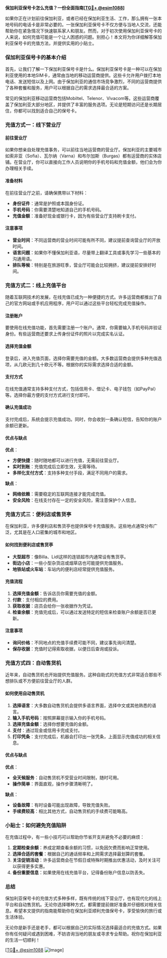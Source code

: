 **保加利亚保号卡怎么充值？一份全面指南[[TG💪+ @esim1088](https://t.me/s/esim1088)]**

如果你正在计划前往保加利亚，或者已经在保加利亚生活、工作，那么拥有一张本地号码的电话卡是非常必要的。一张保加利亚保号卡不仅方便与当地人交流，还能帮助你在紧急情况下快速联系家人和朋友。然而，对于初次使用保加利亚保号卡的人来说，如何充值可能是一个让人困惑的问题。别担心！本文将为你详细解答保加利亚保号卡的充值方法，并提供实用的小贴士。

### 保加利亚保号卡的基本介绍

首先，让我们了解一下保加利亚保号卡是什么。保加利亚保号卡是一种可以在保加利亚使用的本地SIM卡，通常由当地的移动运营商提供。这些卡允许用户拨打本地电话、发送短信以及上网。由于保加利亚的通信市场竞争激烈，不同的运营商提供了各种套餐和服务，用户可以根据自己的需求选择最合适的方案。

常见的保加利亚移动运营商包括Mobiltel、Telenor、Vivacom等。这些运营商覆盖了保加利亚大部分地区，并提供了丰富的服务选项。无论是短期访问还是长期居住，你都可以找到适合自己的保号卡。

### 充值方式一：线下营业厅

#### 前往营业厅

如果你想亲自处理充值事务，可以前往当地运营商的营业厅。保加利亚的主要城市如索非亚（Sofia）、瓦尔纳（Varna）和布尔加斯（Burgas）都有运营商的实体店铺。在营业厅，你可以直接向工作人员说明你的手机号码和充值金额，他们会为你办理相关手续。

#### 准备材料

在前往营业厅之前，请确保携带以下材料：

- **身份证件**：通常是护照或本国身份证。
- **手机号码**：你需要清楚地知道自己的手机号码。
- **充值金额**：准备好现金或银行卡，因为有些营业厅支持刷卡支付。

#### 注意事项

- **营业时间**：不同运营商的营业时间可能有所不同，建议提前查询营业厅的开放时间。
- **语言问题**：如果你不懂保加利亚语，尽量带上翻译工具或事先学习一些基本的沟通用语。
- **排队等候**：特别是在旅游旺季，营业厅可能会比较拥挤，建议提前安排好时间。

### 充值方式二：线上充值平台

随着互联网技术的发展，在线充值已成为一种便捷的方式。许多运营商都推出了自己的官方网站或手机应用程序，用户可以通过这些平台轻松完成充值操作。

#### 注册账户

要使用在线充值功能，首先需要注册一个账户。通常，你需要输入手机号码并验证身份。有些运营商还要求上传身份证件的照片以完成实名认证。

#### 选择充值金额

登录后，进入充值页面，选择你需要充值的金额。大多数运营商会提供多种充值选项，从几欧元到几十欧元不等。根据你的实际需求选择合适的金额。

#### 支付方式

在线充值通常支持多种支付方式，包括信用卡、借记卡、电子钱包（如PayPal）等。选择你最方便的支付方式进行支付即可。

#### 确认充值成功

支付完成后，系统会提示充值成功。同时，你会收到一条确认短信，告知你的账户余额已更新。

#### 优点与缺点

**优点**：
- **方便快捷**：随时随地都可以进行充值，无需前往营业厅。
- **实时到账**：充值完成后立即生效，无需等待。
- **多样化支付方式**：支持多种支付手段，满足不同用户的需求。

**缺点**：
- **网络依赖**：需要稳定的互联网连接才能完成充值。
- **安全风险**：在线支付存在一定的安全风险，需注意保护个人信息。

### 充值方式三：便利店或售货亭

在保加利亚，许多便利店和售货亭也提供保号卡充值服务。这些地点通常分布广泛，尤其是在人口密集的城市和地区。

#### 如何找到便利店或售货亭

- **大型超市**：像Billa、Lidl这样的连锁超市内通常设有售货亭。
- **街边小店**：一些小型杂货店或烟草店也可能提供充值服务。
- **地铁站或火车站**：车站内的便利店经常提供充值服务。

#### 充值流程

1. **选择充值金额**：告诉店员你需要充值的金额。
2. **付款**：支付相应的费用。
3. **获取收据**：店员会给你一张收据作为凭证。
4. **检查余额**：充值完成后，可以通过发送特定的短信来检查账户余额是否已更新。

#### 注意事项

- **询问价格**：不同地点的充值手续费可能不同，建议事先询问清楚。
- **保存收据**：充值时记得索取收据，以便日后查询或投诉。

### 充值方式四：自动售货机

近年来，自动售货机也开始提供充值服务。这种自助式的充值方式非常适合那些不想排队或不方便前往营业厅的人群。

#### 如何使用自动售货机

1. **选择语言**：大多数自动售货机会提供多语言界面，选择中文或其他熟悉的语言。
2. **输入手机号码**：按照屏幕提示输入你的手机号码。
3. **选择充值金额**：选择你想要充值的金额。
4. **支付**：通过现金或信用卡完成支付。
5. **打印凭条**：支付完成后，机器会打印出一张凭条，上面显示充值成功的相关信息。

#### 优点与缺点

**优点**：
- **全天候服务**：自动售货机不受营业时间限制，随时可用。
- **操作简单**：界面直观，操作步骤清晰明了。

**缺点**：
- **设备故障**：有时设备可能出现故障，导致充值失败。
- **手续费较高**：相比其他方式，自动售货机的手续费可能略高。

### 小贴士：如何避免充值陷阱

在充值过程中，有一些小技巧可以帮助你节省开支并避免不必要的麻烦：

1. **定期检查余额**：养成定期查看余额的习惯，以免因欠费而影响正常使用。
2. **选择合适的套餐**：根据自己的通话频率和上网需求选择最划算的套餐。
3. **关注促销活动**：许多运营商会在节假日或特殊时期推出优惠活动，及时关注可以获得更多实惠。
4. **备份重要信息**：如果使用在线充值平台，记得备份账户信息以防丢失。

### 总结

保加利亚保号卡的充值方式多种多样，既有传统的线下营业厅，也有现代化的线上平台和自动售货机。无论你选择哪种方式，都需要提前做好准备并仔细核对相关信息。希望本文提供的指南能帮助你在保加利亚顺利充值保号卡，享受愉快的旅行或生活体验。

无论你是新手还是老手，都可以根据自己的实际情况选择最适合的充值方式。如果你有任何疑问或遇到困难，不妨咨询当地的朋友或寻求专业帮助。祝你在保加利亚的生活一切顺利！

[[TG💪+ @esim1088](https://t.me/s/esim1088) ![Image](https://i.postimg.cc/4NQfJmqS/Snipaste-2025-05-13-00-14-12.png)]